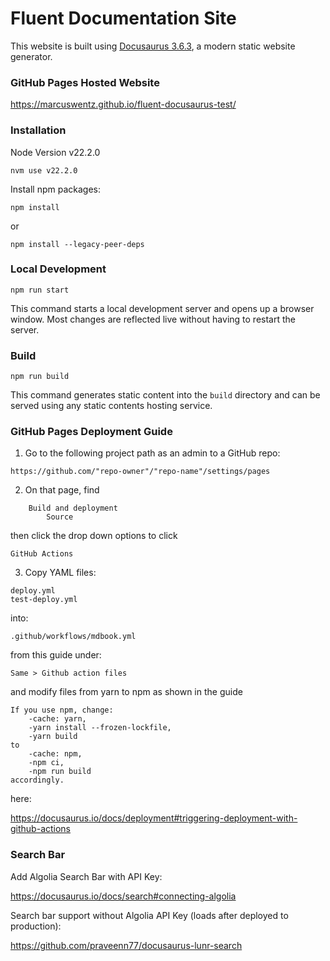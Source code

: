 # Fluent Documentation Site

This website is built using [Docusaurus 3.6.3](https://docusaurus.io/), a modern static website generator.

### GitHub Pages Hosted Website

https://marcuswentz.github.io/fluent-docusaurus-test/

### Installation

Node Version v22.2.0
```
nvm use v22.2.0
```
Install npm packages:
```
npm install
```
or
```
npm install --legacy-peer-deps
```

### Local Development

```
npm run start
```

This command starts a local development server and opens up a browser window. Most changes are reflected live without having to restart the server.

### Build

```
npm run build
```

This command generates static content into the `build` directory and can be served using any static contents hosting service.

### GitHub Pages Deployment Guide

1. Go to the following project path as an admin to a GitHub repo:

`https://github.com/"repo-owner"/"repo-name"/settings/pages`

2. On that page, find

```
    Build and deployment
        Source
```

then click the drop down options to click 

`GitHub Actions`

3. Copy YAML files:

```
deploy.yml
test-deploy.yml
```

into:

`.github/workflows/mdbook.yml`

from this guide under:

`Same > Github action files`

and modify files from yarn to npm as shown in the guide

```
If you use npm, change:
    -cache: yarn, 
    -yarn install --frozen-lockfile, 
    -yarn build 
to 
    -cache: npm, 
    -npm ci, 
    -npm run build 
accordingly.
```

here:

https://docusaurus.io/docs/deployment#triggering-deployment-with-github-actions

### Search Bar

Add Algolia Search Bar with API Key:

https://docusaurus.io/docs/search#connecting-algolia

Search bar support without Algolia API Key (loads after deployed to production):

https://github.com/praveenn77/docusaurus-lunr-search
